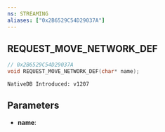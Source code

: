 ```yaml
---
ns: STREAMING
aliases: ["0x2B6529C54D29037A"]
---
```

## REQUEST_MOVE_NETWORK_DEF

```c
// 0x2B6529C54D29037A
void REQUEST_MOVE_NETWORK_DEF(char* name);
```

```
NativeDB Introduced: v1207
```

## Parameters
* **name**:
